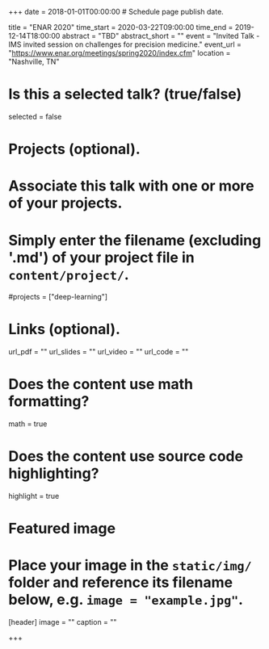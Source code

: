 +++
date = 2018-01-01T00:00:00  # Schedule page publish date.

title = "ENAR 2020"
time_start = 2020-03-22T09:00:00
time_end = 2019-12-14T18:00:00
abstract = "TBD"
abstract_short = ""
event = "Invited Talk - IMS invited session on challenges for precision medicine."
event_url = "https://www.enar.org/meetings/spring2020/index.cfm"
location = "Nashville, TN"

# Is this a selected talk? (true/false)
selected = false

# Projects (optional).
#   Associate this talk with one or more of your projects.
#   Simply enter the filename (excluding '.md') of your project file in `content/project/`.
#projects = ["deep-learning"]

# Links (optional).
url_pdf = ""
url_slides = ""
url_video = ""
url_code = ""

# Does the content use math formatting?
math = true

# Does the content use source code highlighting?
highlight = true

# Featured image
# Place your image in the `static/img/` folder and reference its filename below, e.g. `image = "example.jpg"`.
[header]
image = ""
caption = ""

+++

